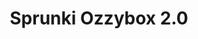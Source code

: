 ---
slug: sprunki-ozzybox-20-2634
title: Sprunki Ozzybox 2.0
description: "Sprunki Ozzybox 2.0 is an exciting online game. Play for free directly in your browser!"
icon: /images/popular_mods/Sprunki Ozzybox 2.0.png
url: https://wowtbc.net/sprunkin/ozzybox2/index.html
previewImage: /images/popular_mods/Sprunki Ozzybox 2.0.png
type: popular mods

# SEO配置
seo:
  title: "Sprunki Ozzybox 2.0 - Play Free Online Game | Fun Browser Games"
  description: "Sprunki Ozzybox 2.0 - Play this fun online game for free in your browser. No download required!"
  ogImage: "/images/popular_mods/Sprunki Ozzybox 2.0.png"
  keywords: "sprunki-ozzybox-20-2634, online game, browser game, free game, popular mods game, play online"

videoUrls:
  - https://www.youtube.com/embed/example1
  - https://www.youtube.com/embed/example2

whyPlay:
  title: "Why Play Sprunki Ozzybox 2.0?"
  items:
    - "Immersive Gameplay: Sprunki Ozzybox 2.0 offers an engaging and immersive gaming experience that will keep you entertained for hours"
    - "Challenging Levels: Test your skills with increasingly difficult challenges and obstacles"
    - "Beautiful Graphics: Enjoy stunning visuals and smooth animations that bring the game world to life"
    - "Regular Updates: New content and features are added regularly to keep the game fresh and exciting"
    - "Free to Play: Experience all the fun without spending a penny"
    - "Community Features: Connect with other players, share strategies, and compete for high scores"
    - "Cross-Platform: Play on any device with a web browser, no downloads required"

features:
  title: "Key Features of Sprunki Ozzybox 2.0"
  image: "/images/popular_mods/Sprunki Ozzybox 2.0.png"
  items:
    - "Intuitive Controls: Easy to learn controls make Sprunki Ozzybox 2.0 accessible for players of all skill levels"
    - "Multiple Game Modes: Enjoy various gameplay options that provide different challenges and experiences"
    - "Character Customization: Personalize your gaming experience with unique characters and items"
    - "Achievement System: Complete special tasks to earn rewards and recognition"
    - "Leaderboards: Compete with players worldwide and see who can achieve the highest scores"

characteristics:
  title: "Game Characteristics"
  image: "/images/popular_mods/Sprunki Ozzybox 2.0.png"
  items:
    - "Genre: Popular mods game with elements of strategy and skill"
    - "Difficulty: Suitable for both casual gamers and those seeking a challenge"
    - "Play Time: Quick sessions or extended gameplay, depending on your preference"
    - "Art Style: Vibrant and engaging visuals that enhance the gaming experience"
    - "Sound Design: Immersive audio that complements the gameplay perfectly"

info: "Sprunki Ozzybox 2.0 is an exciting online game that offers players a unique and engaging gaming experience. With its intuitive controls, stunning visuals, and challenging gameplay, Sprunki Ozzybox 2.0 provides hours of entertainment for players of all ages and skill levels. Whether you're looking for a quick gaming session during a break or an extended play session, Sprunki Ozzybox 2.0 delivers an immersive experience that will keep you coming back for more. The game features multiple levels of increasing difficulty, ensuring that players are constantly challenged as they progress. With regular updates adding new content and features, Sprunki Ozzybox 2.0 remains fresh and exciting, providing endless entertainment options for its growing community of players."

howToPlayIntro: "Welcome to Sprunki Ozzybox 2.0! This guide will walk you through the basics and help you master the game. Whether you're a beginner or looking to improve your skills, these tips and instructions will enhance your gaming experience."

howToPlaySteps:
  - title: "Getting Started"
    description: "Begin your Sprunki Ozzybox 2.0 adventure by familiarizing yourself with the controls. Use your keyboard or mouse to navigate through the game interface. The tutorial will guide you through the basic mechanics and help you understand the objectives."
  - title: "Understanding the Objectives"
    description: "In Sprunki Ozzybox 2.0, your main goal is to progress through levels by completing specific objectives. Each level presents unique challenges that require different strategies and approaches."
  - title: "Mastering the Controls"
    description: "Practice using the controls to improve your precision and reaction time. Sprunki Ozzybox 2.0 requires quick reflexes and strategic thinking to overcome obstacles and defeat opponents."
  - title: "Utilizing Power-ups"
    description: "Collect power-ups throughout the game to enhance your abilities and overcome difficult challenges. Each power-up offers unique advantages that can be crucial for success."
  - title: "Developing Strategies"
    description: "As you progress in Sprunki Ozzybox 2.0, develop effective strategies for different scenarios. Analyze patterns, anticipate challenges, and adapt your approach to maximize your performance."

faq:
  title: "Frequently Asked Questions about Sprunki Ozzybox 2.0"
  items:
    - question: "Is Sprunki Ozzybox 2.0 free to play?"
      answer: "Yes, Sprunki Ozzybox 2.0 is completely free to play directly in your web browser. No downloads or purchases are required to enjoy the full game experience."
    - question: "Can I play Sprunki Ozzybox 2.0 on mobile devices?"
      answer: "Yes, Sprunki Ozzybox 2.0 is optimized for both desktop and mobile play. You can enjoy the game on any device with a web browser and internet connection."
    - question: "Are there any in-game purchases?"
      answer: "While Sprunki Ozzybox 2.0 is free to play, there may be optional in-game purchases available for cosmetic items or additional features that don't affect core gameplay."
    - question: "How often is Sprunki Ozzybox 2.0 updated?"
      answer: "The developers regularly update Sprunki Ozzybox 2.0 with new content, features, and improvements based on player feedback and game performance."
    - question: "Can I play Sprunki Ozzybox 2.0 offline?"
      answer: "Currently, Sprunki Ozzybox 2.0 requires an internet connection to play as it's a browser-based online game."
    - question: "Is Sprunki Ozzybox 2.0 suitable for children?"
      answer: "Yes, Sprunki Ozzybox 2.0 is designed to be family-friendly and suitable for players of all ages."
    - question: "How do I report bugs or issues?"
      answer: "If you encounter any problems while playing Sprunki Ozzybox 2.0, you can report them through the game's support page or contact the developers directly through their website."
    - question: "Still Have Questions?"
      answer: "If you have additional questions about Sprunki Ozzybox 2.0 that aren't covered in this FAQ, please visit our support center or contact our customer service team for assistance."
---